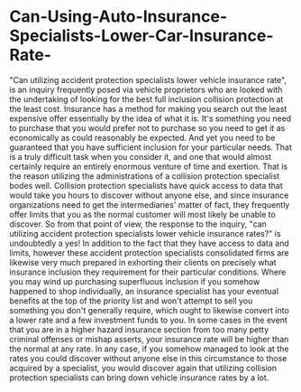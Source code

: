 # Can-Using-Auto-Insurance-Specialists-Lower-Car-Insurance-Rate-
"Can utilizing accident protection specialists lower vehicle insurance rate", is an inquiry frequently posed via vehicle proprietors who are looked with the undertaking of looking for the best full inclusion collision protection at the least cost.   Insurance has a method for making you search out the least expensive offer essentially by the idea of what it is. It's something you need to purchase that you would prefer not to purchase so you need to get it as economically as could reasonably be expected. And yet you need to be guaranteed that you have sufficient inclusion for your particular needs. That is a truly difficult task when you consider it, and one that would almost certainly require an entirely enormous venture of time and exertion. That is the reason utilizing the administrations of a collision protection specialist bodes well.   Collision protection specialists have quick access to data that would take you hours to discover without anyone else, and since insurance organizations need to get the intermediaries' matter of fact, they frequently offer limits that you as the normal customer will most likely be unable to discover. So from that point of view, the response to the inquiry, "can utilizing accident protection specialists lower vehicle insurance rates?" is undoubtedly a yes!   In addition to the fact that they have access to data and limits, however these accident protection specialists consolidated firms are likewise very much prepared in exhorting their clients on precisely what insurance inclusion they requirement for their particular conditions. Where you may wind up purchasing superfluous inclusion if you somehow happened to shop individually, an insurance specialist has your eventual benefits at the top of the priority list and won't attempt to sell you something you don't generally require, which ought to likewise convert into a lower rate and a few investment funds to you.   In some cases in the event that you are in a higher hazard insurance section from too many petty criminal offenses or mishap asserts, your insurance rate will be higher than the normal at any rate. In any case, if you somehow managed to look at the rates you could discover without anyone else in this circumstance to those acquired by a specialist, you would discover again that utilizing collision protection specialists can bring down vehicle insurance rates by a lot. 
